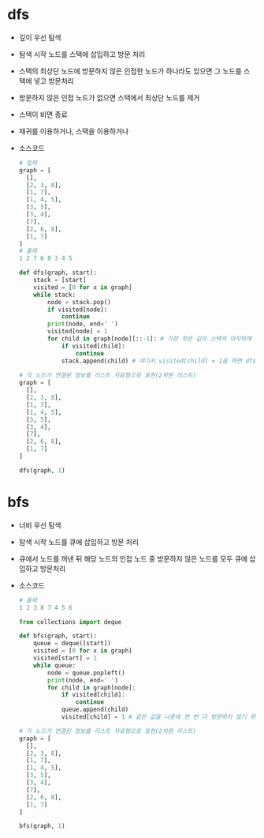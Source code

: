 # dfs

* 깊이 우선 탐색

* 탐색 시작 노드를 스택에 삽입하고 방문 처리

* 스택의 최상단 노드에 방문하지 않은 인접한 노드가 하나라도 있으면 그 노드를 스택에 넣고 방문처리

* 방문하지 않은 인접 노드가 없으면 스택에서 최상단 노드를 제거

* 스택이 비면 종료

* 재귀를 이용하거나, 스택을 이용하거나

* 소스코드

  ```python
  # 입력
  graph = [
    [],
    [2, 3, 8],
    [1, 7],
    [1, 4, 5],
    [3, 5],
    [3, 4],
    [7],
    [2, 6, 8],
    [1, 7]
  ]
  # 출력
  1 2 7 6 8 3 4 5
  ```

  

  ```python
  def dfs(graph, start):
      stack = [start]
      visited = [0 for x in graph]
      while stack:
          node = stack.pop()
          if visited[node]:
              continue
          print(node, end=' ')
          visited[node] = 1
          for child in graph[node][::-1]: # 가장 작은 값이 스택의 마지막에 오도록
              if visited[child]:
                  continue
              stack.append(child) # 여기서 visited[child] = 1을 하면 dfs가 아니게 됨
              
  # 각 노드가 연결된 정보를 리스트 자료형으로 표현(2차원 리스트)
  graph = [
    [],
    [2, 3, 8],
    [1, 7],
    [1, 4, 5],
    [3, 5],
    [3, 4],
    [7],
    [2, 6, 8],
    [1, 7]
  ]
  
  dfs(graph, 1)
  ```



# bfs

* 너비 우선 탐색

* 탐색 시작 노드를 큐에 삽입하고 방문 처리

* 큐에서 노드를 꺼낸 뒤 해당 노드의 인접 노드 중 방문하지 않은 노드를 모두 큐에 삽입하고 방문처리

* 소스코드

  ```python
  # 출력
  1 2 3 8 7 4 5 6 
  ```

  

  ```python
  from collections import deque
  
  def bfs(graph, start):
      queue = deque([start])
      visited = [0 for x in graph]
      visited[start] = 1
      while queue:
          node = queue.popleft()
          print(node, end=' ')
          for child in graph[node]:
              if visited[child]:
                  continue
              queue.append(child)
              visited[child] = 1 # 같은 값을 나중에 한 번 더 방문하지 않기 위해
  
  # 각 노드가 연결된 정보를 리스트 자료형으로 표현(2차원 리스트)
  graph = [
    [],
    [2, 3, 8],
    [1, 7],
    [1, 4, 5],
    [3, 5],
    [3, 4],
    [7],
    [2, 6, 8],
    [1, 7]
  ]
  
  bfs(graph, 1)
  ```

  